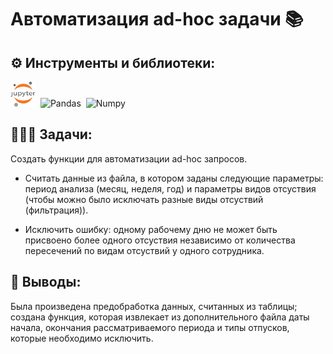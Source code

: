 # Автоматизация ad-hoc задачи 📚
## ⚙️ Инструменты и библиотеки:

<div>
  <img src="https://github.com/devicons/devicon/blob/master/icons/jupyter/jupyter-original-wordmark.svg" title="Jupyter" alt="Jupyter" width="40" height="40"/>&nbsp;
  <img src="https://pandas.pydata.org/static/img/pandas_white.svg" title="Pandas" alt="Pandas" height="40"/>&nbsp;
  <img src="https://camo.githubusercontent.com/6631ab3e404c95feff2366126736bf6b3759e4be11357ea07405a3527b9a3138/68747470733a2f2f696d672e736869656c64732e696f2f62616467652f6e756d70792d2532333031333234332e7376673f7374796c653d666f722d7468652d6261646765266c6f676f3d6e756d7079266c6f676f436f6c6f723d7768697465" title="Numpy" alt="Numpy" height="30"/>&nbsp;
  </div>

## 👩🏻‍💻 Задачи:  
Создать функции для автоматизации ad-hoc запросов.

- Считать данные из файла, в котором заданы следующие параметры: период анализа (месяц, неделя, год) и параметры видов отсуствия (чтобы можно было исключать разные виды отсуствий (фильтрация)).

- Исключить ошибку: одному рабочему дню не может быть присвоено более одного отсуствия независимо от количества пересечений по видам отсуствий у одного сотрудника.
## 🔎 Выводы:
Была произведена предобработка данных, считанных из таблицы; создана функция, которая извлекает из дополнительного файла даты начала, окончания рассматриваемого периода и типы отпусков, которые необходимо исключить. 
 
